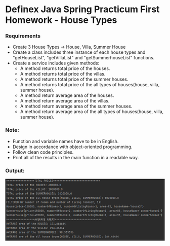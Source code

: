 # Definex Java Spring Practicum First Homework - House Types
### Requirements
- Create 3 House Types -> House, Villa, Summer House
- Create a class includes three instance of each house types and  "getHouseList", "getVillaList" and "getSummerhouseList" functions.
- Create a service includes given methods:
  - A method returns total price of the houses.
  - A method returns total price of the villas.
  - A method returns total price of the summer houses.
  - A method returns total price of the all types of houses(house, villa, summer house).
  - A method return average area of the houses.
  - A method return average area of the villas.
  - A method return average area of the summer houses.
  - A method return average area of the all types of houses(house, villa, summer house).
  
### Note:
- Function and variable names have to be in English.
- Design in accordance with object-oriented programming.
- Follow clean code principles.
- Print all of the results in the main function in a readable way.

### Output:
![img.png](img.png)